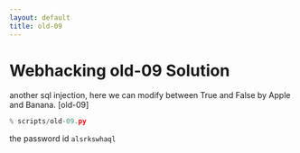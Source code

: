```yaml
---
layout: default
title: old-09
---
```


# Webhacking old-09 Solution

another sql injection, here we can modify between True and False by Apple and Banana.
[old-09]
```python
% scripts/old-09.py
```


the password id `alsrkswhaql`
